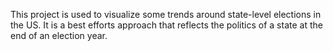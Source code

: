 This project is used to visualize some trends around state-level elections in the US. It is a best efforts approach that reflects the politics of a state at the end of an election year.
